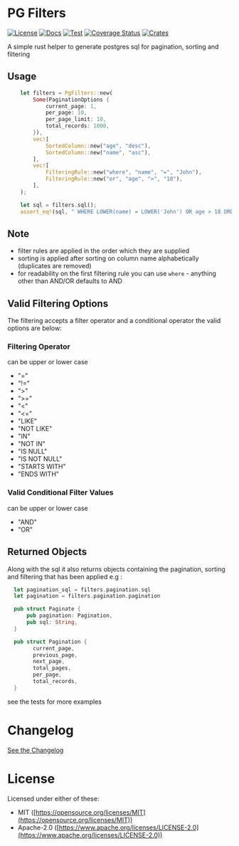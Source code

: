 # PG Filters

[![License](https://img.shields.io/badge/license-MIT%2FApache-blue.svg)](https://github.com/kingsleyh/pg_filters#license)
[![Docs](https://docs.rs/pg_filters/badge.svg)](https://docs.rs/pg_filters/latest/pg_filters/)
[![Test](https://github.com/kingsleyh/pg_filters/actions/workflows/ci.yml/badge.svg?branch=main)](https://github.com/kingsleyh/pg_filters/actions/workflows/ci.yml)
[![Coverage Status](https://coveralls.io/repos/github/kingsleyh/pg_filters/badge.svg?branch=main)](https://coveralls.io/github/kingsleyh/pg_filters?branch=main)
[![Crates](https://img.shields.io/crates/v/pg_filters.svg)](https://crates.io/crates/pg_filters)

A simple rust helper to generate postgres sql for pagination, sorting and filtering

## Usage

```rust
    let filters = PgFilters::new(
        Some(PaginationOptions {
            current_page: 1,
            per_page: 10,
            per_page_limit: 10,
            total_records: 1000,
        }),
        vec![
            SortedColumn::new("age", "desc"),
            SortedColumn::new("name", "asc"),
        ],
        vec![
            FilteringRule::new("where", "name", "=", "John"),
            FilteringRule::new("or", "age", ">", "18"),
        ],
    );

    let sql = filters.sql();
    assert_eq!(sql, " WHERE LOWER(name) = LOWER('John') OR age > 18 ORDER BY age DESC, name ASC LIMIT 10 OFFSET 0");
```

## Note

* filter rules are applied in the order which they are supplied
* sorting is applied after sorting on column name alphabetically (duplicates are removed)
* for readability on the first filtering rule you can use `where` - anything other than AND/OR defaults to AND

## Valid Filtering Options

The filtering accepts a filter operator and a conditional operator the valid options are below:

### Filtering Operator

can be upper or lower case

* "="
* "!="
* ">"
* ">="
* "<"
* "<="
* "LIKE"
* "NOT LIKE"
* "IN"
* "NOT IN"
* "IS NULL"
* "IS NOT NULL"
* "STARTS WITH"
* "ENDS WITH"


### Valid Conditional Filter Values

can be upper or lower case

* "AND"
* "OR"

## Returned Objects

Along with the sql it also returns objects containing the pagination, sorting and filtering that has been applied e.g :

```rust
  let pagination_sql = filters.pagination.sql
  let pagination = filters.pagination.pagination

  pub struct Paginate {
      pub pagination: Pagination,
      pub sql: String,
  }

  pub struct Pagination {
        current_page,
        previous_page,
        next_page,
        total_pages,
        per_page,
        total_records,
  }
```

see the tests for more examples

# Changelog

[See the Changelog](https://github.com/kingsleyh/pg_filters/blob/main/CHANGELOG.md)

# License

Licensed under either of these:
- MIT ([https://opensource.org/licenses/MIT](https://opensource.org/licenses/MIT)) 
- Apache-2.0 ([https://www.apache.org/licenses/LICENSE-2.0](https://www.apache.org/licenses/LICENSE-2.0)) 